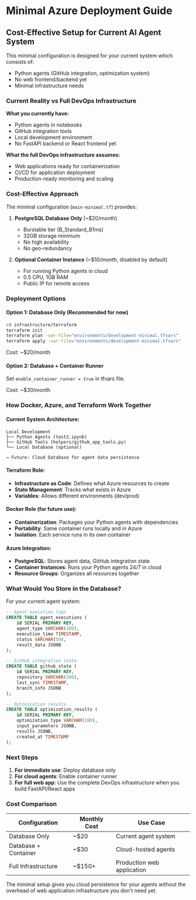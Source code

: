# Minimal Azure Deployment Guide

## Cost-Effective Setup for Current AI Agent System

This minimal configuration is designed for your current system which consists of:
- Python agents (GitHub integration, optimization system)
- No web frontend/backend yet
- Minimal infrastructure needs

### Current Reality vs Full DevOps Infrastructure

**What you currently have:**
- Python agents in notebooks
- GitHub integration tools
- Local development environment
- No FastAPI backend or React frontend yet

**What the full DevOps infrastructure assumes:**
- Web applications ready for containerization
- CI/CD for application deployment
- Production-ready monitoring and scaling

### Cost-Effective Approach

The minimal configuration (`main-minimal.tf`) provides:

1. **PostgreSQL Database Only** (~$20/month)
   - Burstable tier (B_Standard_B1ms)
   - 32GB storage minimum
   - No high availability
   - No geo-redundancy

2. **Optional Container Instance** (~$10/month, disabled by default)
   - For running Python agents in cloud
   - 0.5 CPU, 1GB RAM
   - Public IP for remote access

### Deployment Options

#### Option 1: Database Only (Recommended for now)
```bash
cd infrastructure/terraform
terraform init
terraform plan -var-file="environments/development-minimal.tfvars"
terraform apply -var-file="environments/development-minimal.tfvars"
```

Cost: ~$20/month

#### Option 2: Database + Container Runner
Set `enable_container_runner = true` in tfvars file.

Cost: ~$30/month

### How Docker, Azure, and Terraform Work Together

#### Current System Architecture:
```
Local Development
├── Python Agents (test2.ipynb)
├── GitHub Tools (helpers/github_app_tools.py)
└── Local Database (optional)

→ Future: Cloud Database for agent data persistence
```

#### Terraform Role:
- **Infrastructure as Code**: Defines what Azure resources to create
- **State Management**: Tracks what exists in Azure
- **Variables**: Allows different environments (dev/prod)

#### Docker Role (for future use):
- **Containerization**: Packages your Python agents with dependencies
- **Portability**: Same container runs locally and in Azure
- **Isolation**: Each service runs in its own container

#### Azure Integration:
- **PostgreSQL**: Stores agent data, GitHub integration state
- **Container Instances**: Runs your Python agents 24/7 in cloud
- **Resource Groups**: Organizes all resources together

### What Would You Store in the Database?

For your current agent system:

```sql
-- Agent execution logs
CREATE TABLE agent_executions (
    id SERIAL PRIMARY KEY,
    agent_type VARCHAR(100),
    execution_time TIMESTAMP,
    status VARCHAR(50),
    result_data JSONB
);

-- GitHub integration state
CREATE TABLE github_state (
    id SERIAL PRIMARY KEY,
    repository VARCHAR(200),
    last_sync TIMESTAMP,
    branch_info JSONB
);

-- Optimization results
CREATE TABLE optimization_results (
    id SERIAL PRIMARY KEY,
    optimization_type VARCHAR(100),
    input_parameters JSONB,
    results JSONB,
    created_at TIMESTAMP
);
```

### Next Steps

1. **For immediate use**: Deploy database only
2. **For cloud agents**: Enable container runner
3. **For full web app**: Use the complete DevOps infrastructure when you build FastAPI/React apps

### Cost Comparison

| Configuration | Monthly Cost | Use Case |
|---------------|-------------|----------|
| Database Only | ~$20 | Current agent system |
| Database + Container | ~$30 | Cloud-hosted agents |
| Full Infrastructure | ~$150+ | Production web application |

The minimal setup gives you cloud persistence for your agents without the overhead of web application infrastructure you don't need yet.
